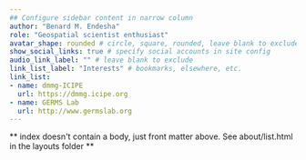 ```yaml
---
## Configure sidebar content in narrow column
author: "Benard M. Endesha"
role: "Geospatial scientist enthusiast"
avatar_shape: rounded # circle, square, rounded, leave blank to exclude
show_social_links: true # specify social accounts in site config
audio_link_label: "" # leave blank to exclude
link_list_label: "Interests" # bookmarks, elsewhere, etc.
link_list:
- name: dmmg-ICIPE
  url: https://dmmg.icipe.org
- name: GERMS Lab
  url: http://www.germslab.org
---
```


** index doesn't contain a body, just front matter above.
See about/list.html in the layouts folder **